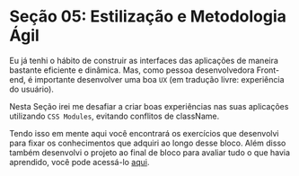 # Seção 05: Estilização e Metodologia Ágil

Eu já tenhi o hábito de construir as interfaces das aplicações de maneira bastante eficiente e dinâmica. Mas, como pessoa desenvolvedora Front-end, é importante desenvolver uma boa `UX` (em tradução livre: experiência do usuário).

Nesta Seção irei me desafiar a criar boas experiências nas suas aplicações utilizando `CSS Modules`, evitando conflitos de className.

Tendo isso em mente aqui você encontrará os exercícios que desenvolvi para fixar os conhecimentos que adquiri ao longo desse bloco. Além disso também desenvolvi o projeto ao final de bloco para avaliar tudo o que havia aprendido, você pode acessá-lo [aqui](https://github.com/righigor/trybe-exercicios/tree/main/02-Front-End/Secao05-Estilizacao-e-Metodologia-Agil/Dia04-Projeto-FrontEnd-Online-Store).